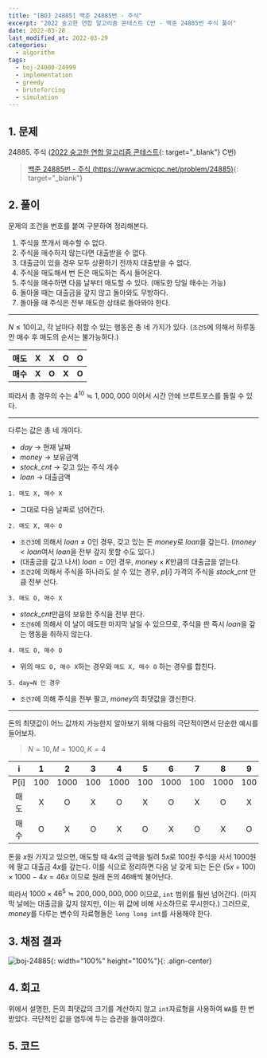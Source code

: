 ```yaml
---
title: "[BOJ 24885] 백준 24885번 - 주식"
excerpt: "2022 숭고한 연합 알고리즘 콘테스트 C번 - 백준 24885번 주식 풀이"
date: 2022-03-28
last_modified_at: 2022-03-29
categories:
  - algorithm
tags:
  - boj-24000-24999
  - implementation
  - greedy
  - bruteforcing
  - simulation
---
```


## 1. 문제
$24885$. 주식 ([2022 숭고한 연합 알고리즘 콘테스트](https://burningfalls.github.io/contest/skh-baekjoon-contest/){: target="_blank"} C번)

> [백준 24885번 - 주식 (https://www.acmicpc.net/problem/24885)](https://www.acmicpc.net/problem/24885){: target="_blank"}

## 2. 풀이

문제의 조건을 번호를 붙여 구분하여 정리해본다.
1. 주식을 쪼개서 매수할 수 없다. 
1. 주식을 매수하지 않는다면 대출받을 수 없다.
1. 대출금이 있을 경우 모두 상환하기 전까지 대출받을 수 없다.
1. 주식을 매도해서 번 돈은 매도하는 즉시 들어온다.
1. 주식을 매수하면 다음 날부터 매도할 수 있다. (매도한 당일 매수는 가능)
1. 돌아올 때는 대출금을 갚지 않고 돌아와도 무방하다.
1. 돌아올 때 주식은 전부 매도한 상태로 돌아와야 한다.

---

$N\leq 10$이고, 각 날마다 취할 수 있는 행동은 총 네 가지가 있다. (`조건5`에 의해서 하루동안 매수 후 매도의 순서는 불가능하다.)

|매도|X|X|O|O|
|:---:|:---:|:---:|:---:|:---:|
|**매수**|**X**|**O**|**X**|**O**|

따라서 총 경우의 수는 $4^{10}\fallingdotseq 1,000,000$ 이어서 시간 안에 브루트포스를 돌릴 수 있다.

---

다루는 값은 총 네 개이다.

* $day$ $\rightarrow$ 현재 날짜
* $money$ $\rightarrow$ 보유금액
* $stock\_cnt$ $\rightarrow$ 갖고 있는 주식 개수
* $loan$ $\rightarrow$ 대출금액

`1. 매도 X, 매수 X`
  * 그대로 다음 날짜로 넘어간다.

`2. 매도 X, 매수 O`
  * `조건3`에 의해서 $loan\neq 0$인 경우, 갖고 있는 돈 $money$로 $loan$을 갚는다. ($money\lt loan$여서 $loan$을 전부 갚지 못할 수도 있다.)
  * (대출금을 갚고 나서) $loan= 0$인 경우, $money\times K$만큼의 대출금을 얻는다.
  * `조건2`에 의해서 주식을 하나라도 살 수 있는 경우, $p[i]$ 가격의 주식을 $stock\_cnt$ 만큼 전부 산다.

`3. 매도 O, 매수 X`
  * $stock\_cnt$만큼의 보유한 주식을 전부 판다.
  * `조건6`에 의해서 이 날이 매도한 마지막 날일 수 있으므로, 주식을 판 즉시 $loan$을 갚는 행동을 취하지 않는다.

`4. 매도 O, 매수 O`
  * 위의 `매도 O, 매수 X`하는 경우와 `매도 X, 매수 O` 하는 경우를 합친다.

`5. day=N 인 경우`
  * `조건7`에 의해 주식을 전부 팔고, $money$의 최댓값을 갱신한다.

---

돈의 최댓값이 어느 값까지 가능한지 알아보기 위해 다음의 극단적이면서 단순한 예시를 들어보자.

> $N=10, M=1000, K=4$

|i|1|2|3|4|5|6|7|8|9|10|
|:---:|:---:|:---:|:---:|:---:|:---:|:---:|:---:|:---:|:---:|:---:|
|P[i]|100|1000|100|1000|100|1000|100|1000|100|1000|
|매도|X|O|X|O|X|O|X|O|X|O|
|매수|O|X|O|X|O|X|O|X|O|X|

돈을 $x$원 가지고 있으면, 매도할 때 $4x$의 금액을 빌려 $5x$로 $100$원 주식을 사서 $1000$원에 팔고 대출금 $4x$를 갚는다. 이를 식으로 정리하면 다음 날 갖게 되는 돈은
$(5x\div 100)\times 1000-4x=46x$
이므로 원래 돈의 46배씩 불어난다. 

따라서 $1000\times 46^5\fallingdotseq 200,000,000,000$ 이므로, `int` 범위를 훨씬 넘어간다. (마지막 날에는 대출금을 갚지 않지만, 이는 위 값에 비해 사소하므로 무시한다.) 그러므로, $money$를 다루는 변수의 자료형들은 `long long int`를 사용해야 한다.

## 3. 채점 결과

![boj-24885](https://user-images.githubusercontent.com/30232837/160350411-5fee190f-bc41-4bdf-9978-5c3626f9fba0.png "boj-24885"){: width="100%" height="100%"}{: .align-center}

## 4. 회고

위에서 설명한, 돈의 최댓값의 크기를 계산하지 않고 `int`자료형을 사용하여 `WA`를 한 번 받았다. 극단적인 값을 염두에 두는 습관을 들여야겠다.

## 5. 코드

<script src="https://gist.github.com/BurningFalls/16652b88550ea889c8acc964969b5105.js"></script>